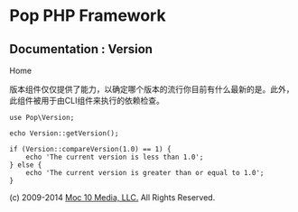 Pop PHP Framework
=================

Documentation : Version
-----------------------

Home

版本组件仅仅提供了能力，以确定哪个版本的流行你目前有什么最新的是。此外，此组件被用于由CLI组件来执行的依赖检查。

    use Pop\Version;

    echo Version::getVersion();

    if (Version::compareVersion(1.0) == 1) {
        echo 'The current version is less than 1.0';
    } else {
        echo 'The current version is greater than or equal to 1.0';
    }

\(c) 2009-2014 [Moc 10 Media, LLC.](http://www.moc10media.com) All
Rights Reserved.
